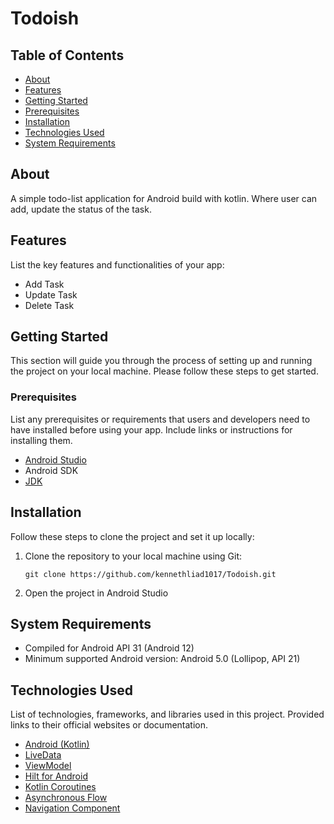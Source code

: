 # Todoish

## Table of Contents

- [About](#about)
- [Features](#features)
- [Getting Started](#getting-started)
- [Prerequisites](#prerequisites)
- [Installation](#installation)
- [Technologies Used](#technologies-used)
- [System Requirements](#system-requirements)

## About
A simple todo-list application for Android build with kotlin. Where user can add, update the status of the task.

## Features

List the key features and functionalities of your app:
- Add Task
- Update Task
- Delete Task

## Getting Started

This section will guide you through the process of setting up and running the project on your local machine. Please follow these steps to get started.

### Prerequisites

List any prerequisites or requirements that users and developers need to have installed before using your app. Include links or instructions for installing them.

- [Android Studio][1]
- Android SDK
- [JDK][9]

## Installation

Follow these steps to clone the project and set it up locally:

1. Clone the repository to your local machine using Git:

   ```shell
   git clone https://github.com/kennethliad1017/Todoish.git

2. Open the project in Android Studio


## System Requirements

- Compiled for Android API 31 (Android 12)
- Minimum supported Android version: Android 5.0 (Lollipop, API 21)


## Technologies Used
List of technologies, frameworks, and libraries used in this project. Provided links to their official websites or documentation.
* [Android (Kotlin)][1]
* [LiveData][3]
* [ViewModel][4]
* [Hilt for Android][5]
* [Kotlin Coroutines][6]
* [Asynchronous Flow][7]
* [Navigation Component][8]


[1]: https://developer.android.com/
[2]: https://developer.android.com/topic/libraries/architecture
[3]: https://developer.android.com/topic/libraries/architecture/livedata
[4]: https://developer.android.com/topic/libraries/architecture/viewmodel
[5]: https://developer.android.com/training/dependency-injection/hilt-android
[6]: https://kotlinlang.org/docs/coroutines-overview.html
[7]: https://kotlinlang.org/docs/flow.html
[8]: https://developer.android.com/guide/navigation/navigation-getting-started
[9]: https://www.oracle.com/java/technologies/downloads/
